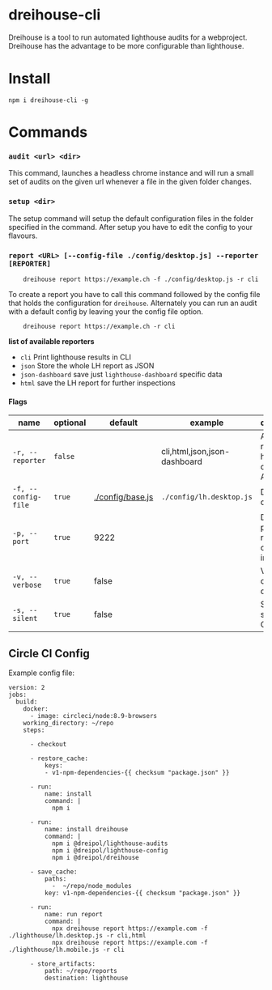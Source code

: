 # dreihouse-cli

Dreihouse is a tool to run automated lighthouse audits for a webproject. Dreihouse has the advantage
to be more configurable than lighthouse.

# Install

    npm i dreihouse-cli -g


# Commands
    
### `audit <url> <dir>`
This command, launches a headless chrome instance and will run a small set of audits on the given url whenever a file
in the given folder changes.

### `setup <dir>`
The setup command will setup the default configuration files in the folder specified in the command.
After setup you have to edit the config to your flavours.

### `report <URL> [--config-file ./config/desktop.js] --reporter [REPORTER]`

        dreihouse report https://example.ch -f ./config/desktop.js -r cli
        


To create a report you have to call this command followed by the config file that holds the configuration
for `dreihouse`. Alternately you can run an audit with a default config by leaving your the config file option.

        dreihouse report https://example.ch -r cli

**list of available reporters**
- `cli` Print lighthouse results in CLI
- `json` Store the whole LH report as JSON
- `json-dashboard` save just `lighthouse-dashboard` specific data
- `html` save the LH report for further inspections



#### Flags
| name             | optional | default  | example                       | description                                         |
| ---------------- | -------- | -------- | ----------------------------- | --------------------------------------------------- |
| `-r, --reporter` | `false`  |          | cli,html,json,json-dashboard | Add list of repprters to handle the data. Available |
| `-f, --config-file`| `true`   |[./config/base.js](./config/base.js)      | `./config/lh.desktop.js` | Define the config file|
| `-p, --port`         | `true`   |   9222   |                               | Debugging port of a running chrome instance         |
| `-v, --verbose`         | `true`   | false     |                               | Verbose console output   |
| `-s, --silent`         | `true`   | false     |                               | Suppress spinner on CLI|


## Circle CI Config

Example config file: 

    version: 2
    jobs:
      build:
        docker:
          - image: circleci/node:8.9-browsers
        working_directory: ~/repo
        steps:
          
          - checkout
          
          - restore_cache:
              keys:
              - v1-npm-dependencies-{{ checksum "package.json" }}
          
          - run:
              name: install
              command: |
                npm i
          
          - run:
              name: install dreihouse
              command: |
                npm i @dreipol/lighthouse-audits
                npm i @dreipol/lighthouse-config
                npm i @dreipol/dreihouse
          
          - save_cache:
              paths:
                -  ~/repo/node_modules
              key: v1-npm-dependencies-{{ checksum "package.json" }}
          
          - run:
              name: run report
              command: |
                npx dreihouse report https://example.com -f ./lighthouse/lh.desktop.js -r cli,html
                npx dreihouse report https://example.com -f ./lighthouse/lh.mobile.js -r cli
          
          - store_artifacts:
              path: ~/repo/reports
              destination: lighthouse
